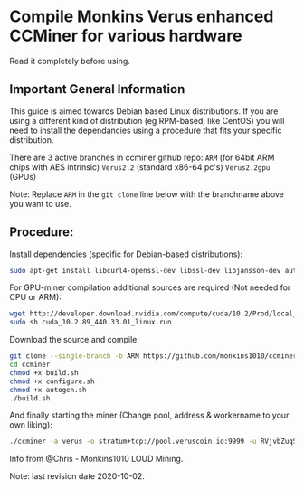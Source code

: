 # Compile Monkins Verus enhanced CCMiner for various hardware

Read it completely before using.

## Important General Information

This guide is aimed towards Debian based Linux distributions. If you are using a different kind of distribution
(eg RPM-based, like CentOS) you will need to install the dependancies using a procedure that fits your
specific distribution.

There are 3 active branches in ccminer github repo:
  `ARM`             (for 64bit ARM chips with AES intrinsic)
  `Verus2.2`        (standard x86-64 pc's)
  `Verus2.2gpu`     (GPUs)

Note: Replace `ARM` in the `git clone` line below with the branchname above you want to use.

## Procedure:

Install dependencies (specific for Debian-based distributions):
```bash
sudo apt-get install libcurl4-openssl-dev libssl-dev libjansson-dev automake autotools-dev build-essential`
```
For GPU-miner compilation additional sources are required (Not needed for CPU or ARM):
```bash
wget http://developer.download.nvidia.com/compute/cuda/10.2/Prod/local_installers/cuda_10.2.89_440.33.01_linux.run
sudo sh cuda_10.2.89_440.33.01_linux.run
```
Download the source and compile:
```bash
git clone --single-branch -b ARM https://github.com/monkins1010/ccminer.git`
cd ccminer
chmod +x build.sh
chmod +x configure.sh
chmod +x autogen.sh
./build.sh
```
And finally starting the miner (Change pool, address & workername to your own liking):
```bash
./ccminer -a verus -o stratum+tcp://pool.veruscoin.io:9999 -u RVjvbZuqSGLGDm1B9BFkbHWySPKEx4tfjQ.donator -p x
```

Info from @Chris - Monkins1010 LOUD Mining.

Note: last revision date 2020-10-02.
